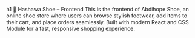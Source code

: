 h1 🥿 Hashawa Shoe – Frontend
This is the frontend of Abdihope Shoe, an online shoe store where users can browse stylish footwear, add items to their cart, and place orders seamlessly. Built with modern React and CSS Module for a fast, responsive shopping experience.